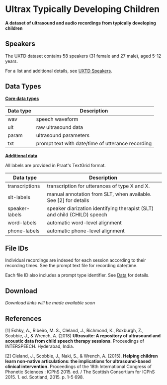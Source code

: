 # Ultrax Typically Developing Children

**A dataset of ultrasound and audio recordings from typically developing children**



## Speakers

The UXTD dataset contains 58 speakers (31 female and 27 male), aged  5-12 years.

For a list and additional details, see [UXTD Speakers](uxtd-spk.md).

## Data Types

**<u>Core data types</u>**

| Data type | Description                                       |
| --------- | ------------------------------------------------- |
| wav       | speech waveform                                   |
| ult       | raw ultrasound data                               |
| param     | ultrasound parameters                             |
| txt       | prompt text with date/time of utterance recording |

**<u>Additional data</u>**

All labels are provided in Praat's TextGrid format.

| Data type      | Description                                                  |
| -------------- | ------------------------------------------------------------ |
| transcriptions | transcription for utterances of type X and X.                |
| slt-labels     | manual annotation from SLT, when available. See [2] for details |
| speaker-labels | speaker diarization identifying therapist (SLT) and child (CHILD) speech |
| word-labels    | automatic word-level alignment                               |
| phone-labels   | automatic phone-level alignment                              |

## File IDs

Individual recordings are indexed for each session according to their recording times.
See the prompt text file for recording date/time. 

Each file ID also includes a prompt type identifier. See [Data](data.md) for details.

## Download

*Download links will be made available soon*

## References

[1] Eshky, A., Ribeiro, M. S., Cleland, J., Richmond, K., Roxburgh, Z.,  Scobbie, J., & Wrench, A. (2018) **Ultrasuite: A repository of ultrasound and acoustic data from child speech therapy sessions**. Proceedings of INTERSPEECH. Hyderabad, India.

[2] Cleland, J., Scobbie, J., Naki, S., & Wrench, A. (2015). **Helping children learn non-native articulations: the implications for ultrasound-based clinical intervention.** Proceedings of the 18th International Congress of Phonetic Sciences : ICPhS 2015. ed. / The Scottish Consortium for ICPhS 2015. 1. ed. Scotland, 2015. p. 1-5 698.

